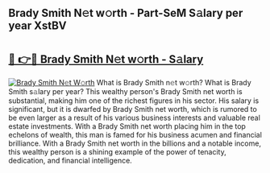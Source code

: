 ## Brady Smith N𝚎t w𝚘rth - Part-SeM S𝚊lary per year XstBV

# <h2><a href="http://gc46qro.nevu.top/?p=Brady+Smith">🔗 👉🔴 Brady Smith N𝚎t w𝚘rth - S𝚊lary</a></h2>

[![Brady Smith N𝚎t W𝚘rth](https://i.imgur.com/Oavwk0R.jpeg)](http://gc46qro.nevu.top/?p=Brady+Smith)
What is Brady Smith n𝚎t w𝚘rth? What is Brady Smith s𝚊lary per year?
This wealthy person's Brady Smith net worth is substantial, making him one of the richest figures in his sector. His salary is significant, but it is dwarfed by Brady Smith net worth, which is rumored to be even larger as a result of his various business interests and valuable real estate investments. With a Brady Smith net worth placing him in the top echelons of wealth, this man is famed for his business acumen and financial brilliance. With a Brady Smith net worth in the billions and a notable income, this wealthy person is a shining example of the power of tenacity, dedication, and financial intelligence.
